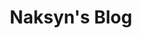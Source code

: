 ---
title: Naksyn's Blog
description: 
url: https://naksyn.com/
image:
    # url: '/assets/images/cafe.png'
    # alt: 'Cafe'
tags: ['blog', 'malware']
pubDate: 2023-11-24
draft: false
---